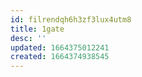 ```yaml
---
id: filrendqh6h3zf3lux4utm8
title: 1gate
desc: ''
updated: 1664375012241
created: 1664374938545
---
```

